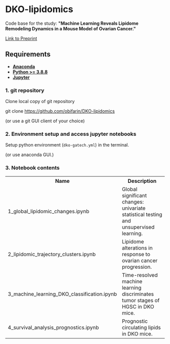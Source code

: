 # DKO-lipidomics
 
Code base for the study: **"Machine Learning Reveals Lipidome Remodeling Dynamics in a Mouse Model of Ovarian Cancer."**

[Link to Preprint](https://www.biorxiv.org/content/10.1101/2023.01.04.520434v1)

## Requirements

- __[Anaconda](https://www.anaconda.com/)__
- __[Python >= 3.8.8](https://www.python.org/downloads/)__
- __[Jupyter](https://jupyter.org/install)__


### 1. git repository

Clone local copy of git repository

git clone https://github.com/obifarin/DKO-lipidomics

(or use a git GUI client of your choice)

### 2. Environment setup and access jupyter notebooks
Setup python environment (`dko-gatech.yml`) in the terminal. 

(or use anaconda GUI.)


### 3. Notebook contents

<table>
  <tr>
    <th>Name</th>
    <th>Description</th>
  </tr>
  <tr>
    <td>1_global_lipidomic_changes.ipynb</td>
    <td>Global significant changes: univariate statistical testing and unsupervised learning.</td>
  </tr>
  <tr>
    <td>2_lipidomic_trajectory_clusters.ipynb</td>
    <td>Lipidome alterations in response to ovarian cancer progression.</td>
  </tr>
   <tr>
    <td>3_machine_learning_DKO_classification.ipynb</td>
    <td>Time-resolved machine learning discriminates tumor stages of HGSC in DKO mice.</td>
  </tr>
    <tr>
    <td>4_survival_analysis_prognostics.ipynb</td>
    <td>Prognostic circulating lipids in DKO mice.</td>
  </tr>
</table>
